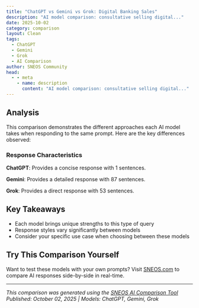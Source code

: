 ```yaml
---
title: "ChatGPT vs Gemini vs Grok: Digital Banking Sales"
description: "AI model comparison: consultative selling digital..."
date: 2025-10-02
category: comparison
layout: Clean
tags:
  - ChatGPT
  - Gemini
  - Grok
  - AI Comparison
author: SNEOS Community
head:
  - - meta
    - name: description
      content: "AI model comparison: consultative selling digital..."
---
```


<ChatComparison
  title="ChatGPT vs Gemini vs Grok: Digital Banking Sales"
  prompt="consultative selling digital"
  :responses='{
    "ChatGPT": "Error calling OpenAI API.",
    "Gemini": "Okay, let\u0027s dive into the world of consultative selling in the digital landscape. Here\u0027s a comprehensive overview, covering key aspects, strategies, and how it differs from traditional approaches:\n\n**What is Consultative Selling?**\n\nConsultative selling is a sales approach focused on building trust and understanding a customer\u0027s needs, challenges, and goals before offering a product or service as a solution. It emphasizes acting as a trusted advisor and partner rather than simply a salesperson pushing a product.  It\u0027s about:\n\n*   **Understanding the Customer:** Deeply researching and learning about the customer\u0027s industry, business, and specific pain points.\n*   **Active Listening:** Asking insightful questions and carefully listening to the customer\u0027s responses.\n*   **Problem-Solving:** Collaborating with the customer to identify the root causes of their issues and explore potential solutions.\n*   **Education and Guidance:** Providing valuable information, insights, and recommendations to help the customer make informed decisions.\n*   **Long-Term Relationships:** Building lasting relationships based on trust, mutual respect, and ongoing support.\n\n**Consultative Selling in the Digital World: Key Differences and Considerations**\n\nThe core principles of consultative selling remain the same in the digital world, but the methods and channels used to interact with customers change significantly. Here\u0027s how:\n\n*   **Increased Self-Service:** Customers often do extensive research online before engaging with a salesperson. They\u0027re likely to be more informed and have specific questions.\n*   **Multiple Channels:** Interactions happen across various channels, including websites, social media, email, chat, video conferencing, and even online communities.\n*   **Data-Driven Insights:**  Digital tools provide access to vast amounts of data about customer behavior, preferences, and pain points, which can be used to personalize the sales process.\n*   **Remote Communication:**  Much of the interaction is remote, requiring strong communication skills and the ability to build rapport virtually.\n*   **Content is King:**  Providing valuable content (blog posts, ebooks, webinars, case studies) becomes a crucial part of the sales process, attracting leads and educating them about your expertise.\n*   **Automation and AI:**  Automation tools can help streamline repetitive tasks, personalize communication, and provide timely support. AI-powered tools can analyze customer data and provide insights to sales reps.\n\n**Key Strategies for Consultative Selling in the Digital Age**\n\nHere\u0027s a breakdown of strategies you can implement to excel in consultative selling online:\n\n1.  **Deep Customer Research \u0026 Persona Development:**\n\n    *   **Go beyond basic demographics:** Understand their industry, company size, business model, revenue, and key challenges.\n    *   **Leverage online tools:** Use LinkedIn Sales Navigator, Crunchbase, and industry research reports to gather information.\n    *   **Create detailed buyer personas:**  Define their goals, motivations, pain points, and buying behaviors.\n\n2.  **Content Marketing as a Foundation:**\n\n    *   **Create valuable, relevant content:**  Address your target audience\u0027s pain points and offer solutions.\n    *   **Use a variety of formats:**  Blog posts, ebooks, whitepapers, webinars, videos, infographics.\n    *   **Optimize for search engines:**  Ensure your content is easily discoverable by potential customers.\n    *   **Promote your content:**  Share it on social media, email, and other channels.\n\n3.  **Personalized Communication:**\n\n    *   **Segment your audience:**  Tailor your messaging to specific groups based on their needs and interests.\n    *   **Personalize emails:**  Use their name, company name, and mention specific details from their website or LinkedIn profile.\n    *   **Use dynamic content:**  Customize website content and landing pages based on visitor data.\n    *   **Address their specific pain points:**  Show them you understand their challenges and how your solution can help.\n\n4.  **Active Listening and Empathetic Communication:**\n\n    *   **Ask open-ended questions:**  Encourage customers to share their thoughts and concerns.\n    *   **Listen attentively:**  Pay attention to both what they say and how they say it.\n    *   **Summarize and clarify:**  Ensure you understand their needs accurately.\n    *   **Show empathy:**  Acknowledge their challenges and demonstrate that you care.\n\n5.  **Leverage Digital Tools for Enhanced Engagement:**\n\n    *   **CRM (Customer Relationship Management):** Manage customer interactions, track progress, and personalize communication. (Salesforce, HubSpot CRM, Zoho CRM)\n    *   **Sales Automation Tools:** Automate repetitive tasks, schedule follow-ups, and track email engagement. (Outreach, SalesLoft)\n    *   **Video Conferencing:**  Build rapport with customers through face-to-face interactions. (Zoom, Google Meet)\n    *   **Live Chat:**  Provide instant support and answer questions in real-time. (Intercom, Drift)\n    *   **Social Listening Tools:**  Monitor social media for mentions of your brand, competitors, and industry trends. (Mention, Brandwatch)\n\n6.  **Build Trust and Authority:**\n\n    *   **Share testimonials and case studies:**  Showcase how your solution has helped other customers.\n    *   **Offer free consultations or trials:**  Allow customers to experience the value of your solution firsthand.\n    *   **Participate in online communities:**  Engage in discussions, answer questions, and share your expertise.\n    *   **Be transparent and honest:**  Build trust by being upfront about your product\u0027s limitations and pricing.\n\n7.  **Focus on Value, Not Just Features:**\n\n    *   **Translate features into benefits:**  Explain how your product\u0027s features will solve their specific problems and help them achieve their goals.\n    *   **Quantify the value:**  Show them how your solution will save them time, money, or resources.\n    *   **Focus on the ROI (Return on Investment):**  Demonstrate the potential return they can expect from investing in your solution.\n\n8.  **Continuous Learning and Adaptation:**\n\n    *   **Stay up-to-date on industry trends:**  Understand the latest challenges and opportunities facing your customers.\n    *   **Analyze your sales data:**  Identify what\u0027s working and what\u0027s not.\n    *   **Experiment with new strategies and tools:**  Continuously improve your sales process.\n    *   **Seek feedback from customers:**  Learn how you can better meet their needs.\n\n**Example Scenarios**\n\n*   **Software Company Selling to a Marketing Agency:**\n\n    *   **Traditional Approach:**  Focus on the features of the software (e.g., \u0022Our software has advanced reporting and automation.\u0022).\n    *   **Consultative Approach:**\n        *   *Research:** Understand the agency\u0027s client base, services offered, and marketing challenges.\n        *   *Ask Questions:* \u0022What are your biggest challenges in managing client campaigns?  How are you currently measuring the success of your campaigns? What are your client\u0027s primary goals?\u0022\n        *   *Tailored Solution:* \u0022Based on your challenges with reporting, our software\u0027s custom dashboard and automated report generation could save you significant time and provide your clients with clear ROI insights.  Furthermore, the platform integrates seamlessly with other tools you use, enhancing the efficiency of your workflows.\u0022\n\n*   **E-commerce Company Selling to a Small Business:**\n\n    *   **Traditional Approach:**  Focus on the low price and free shipping.\n    *   **Consultative Approach:**\n        *   *Research:*  Learn about the business\u0027s target market, product line, and online presence.\n        *   *Ask Questions:*  \u0022What are your biggest challenges in attracting new customers? How are you managing your online inventory and order fulfillment? What are your plans for scaling your business?\u0022\n        *   *Tailored Solution:* \u0022Since you\u0027re targeting a younger demographic, leveraging our social media integration and mobile-optimized checkout process could significantly improve your conversion rates.  We also offer scalable inventory management options so that you can be prepared for future business growth.\u0022\n\n**Metrics for Measuring Success:**\n\n*   **Conversion Rates:**  The percentage of leads that convert into customers.\n*   **Sales Cycle Length:**  The time it takes to close a deal.\n*   **Customer Lifetime Value (CLTV):**  The total revenue you expect to generate from a single customer over the course of your relationship.\n*   **Customer Satisfaction (CSAT):**  Measures how satisfied customers are with your products or services.\n*   **Net Promoter Score (NPS):**  Measures customer loyalty and willingness to recommend your company.\n*   **Lead Generation:** Tracking the number and quality of leads generated through content marketing and other digital channels.\n\n**Challenges and How to Overcome Them**\n\n*   **Building Trust Remotely:**\n    *   *Solution:* Use video conferencing, provide clear and transparent information, and follow through on your promises.\n*   **Cutting Through the Noise:**\n    *   *Solution:* Create highly targeted and valuable content that resonates with your audience.\n*   **Keeping Up with Technology:**\n    *   *Solution:* Invest in training and development to ensure your sales team is proficient in the latest digital tools.\n*   **Maintaining Personalization at Scale:**\n    *   *Solution:* Leverage automation tools to personalize communication while still maintaining a human touch.\n\n**In Summary:**\n\nConsultative selling in the digital age is about adapting traditional sales principles to the online environment. It requires a deep understanding of your customers, leveraging digital tools effectively, creating valuable content, and building trust through personalized communication. By focusing on solving your customers\u0027 problems and building long-term relationships, you can achieve greater success in the digital landscape.\n",
    "Grok": "Consultative selling in a digital context refers to a sales approach where the salesperson acts as a trusted advisor to the customer, focusing on understanding their needs, challenges, and goals through digital channels, and then offering tailored solutions. Unlike traditional sales methods that prioritize pushing a product, consultative selling emphasizes building relationships, providing value, and solving problems, all while leveraging digital tools and platforms.\n\n### Key Principles of Consultative Selling in a Digital Environment:\n1. **Customer-Centric Focus**: Understand the customer\u2019s pain points, goals, and preferences by conducting thorough research using digital tools like CRM systems, social media insights, or data analytics.\n2. **Active Listening and Engagement**: Use digital communication tools (e.g., video calls, chat platforms, or email) to ask probing questions and listen to the customer\u2019s needs rather than immediately pitching a solution.\n3. **Personalized Solutions**: Leverage data and digital resources to offer customized recommendations that align with the customer\u2019s specific situation.\n4. **Education and Value Delivery**: Share valuable content such as blogs, whitepapers, webinars, or case studies through digital channels to educate the buyer and establish credibility.\n5. **Building Trust**: Create a rapport through consistent, transparent, and authentic interactions across digital touchpoints.\n6. **Collaboration**: Work with the customer as a partner to co-create solutions, using tools like shared documents, virtual meetings, or collaborative platforms.\n\n### How Digital Tools Enhance Consultative Selling:\n- **Data and Analytics**: Tools like CRM software (e.g., Salesforce, HubSpot) provide insights into customer behavior, preferences, and purchase history, enabling salespeople to tailor their approach.\n- **Digital Communication Platforms**: Video conferencing (e.g., Zoom, Microsoft Teams) and messaging apps allow for personal, real-time conversations regardless of location.\n- **Social Selling**: Platforms like LinkedIn enable relationship-building and thought leadership by sharing relevant content and engaging with prospects.\n- **Automation**: AI-driven tools can handle repetitive tasks (e.g., lead scoring, email follow-ups), allowing salespeople to focus on high-value consultative interactions.\n- **Content Marketing**: Digital content such as eBooks, videos, or interactive tools helps educate and guide customers through the buying journey.\n\n### Steps to Implement Consultative Selling Digitally:\n1. **Research and Preparation**: Use digital tools to gather information about the customer\u2019s industry, challenges, and competitors before engaging.\n2. **Engage with Empathy**: Start conversations by addressing the customer\u2019s needs or pain points rather than focusing on your product.\n3. **Ask Insightful Questions**: Use digital surveys, polls, or direct messaging to uncover deeper insights about the customer\u2019s goals and obstacles.\n4. **Provide Tailored Recommendations**: Share digital resources like personalized demos, case studies, or ROI calculators to demonstrate how your solution fits their needs.\n5. **Follow Up Consistently**: Use automated reminders or email sequences to stay top-of-mind while maintaining a personal touch.\n6. **Leverage Feedback**: Use digital feedback tools (e.g., surveys, customer reviews) to refine your approach and improve the customer experience.\n\n### Challenges of Consultative Selling in a Digital Space:\n- **Lack of Personal Connection**: Building trust digitally can be harder without face-to-face interaction. Overcome this by using video calls and personalized messaging.\n- **Information Overload**: Customers have access to vast amounts of online information, so salespeople must stand out by providing unique, expert insights.\n- **Technology Barriers**: Not all customers are comfortable with digital tools, so flexibility in communication methods is key.\n- **Time Constraints**: Digital interactions can feel transactional if not handled thoughtfully, so focus on meaningful engagement.\n\n### Benefits of Consultative Selling Digitally:\n- Wider reach and accessibility to connect with global audiences.\n- Scalability through automation and digital content.\n- Enhanced personalization using data-driven insights.\n- Cost-effectiveness compared to in-person sales visits.\n\nConsultative selling in a digital world is about blending human connection with technology to create a seamless, value-driven experience for the customer. By prioritizing relationships and problem-solving over hard selling, businesses can foster long-term loyalty and trust, even in a virtual environment. Would you like specific examples or tools to implement this approach?"
  }'
  published-date="14:37"
/>

## Analysis

This comparison demonstrates the different approaches each AI model takes when responding to the same prompt. Here are the key differences observed:

### Response Characteristics

**ChatGPT**: Provides a concise response with 1 sentences. 

**Gemini**: Provides a detailed response with 87 sentences. 

**Grok**: Provides a direct response with 53 sentences. 

## Key Takeaways

- Each model brings unique strengths to this type of query
- Response styles vary significantly between models
- Consider your specific use case when choosing between these models

## Try This Comparison Yourself

Want to test these models with your own prompts? Visit [SNEOS.com](https://sneos.com) to compare AI responses side-by-side in real-time.

---

*This comparison was generated using the [SNEOS AI Comparison Tool](https://sneos.com)*
*Published: October 02, 2025 | Models: ChatGPT, Gemini, Grok*
